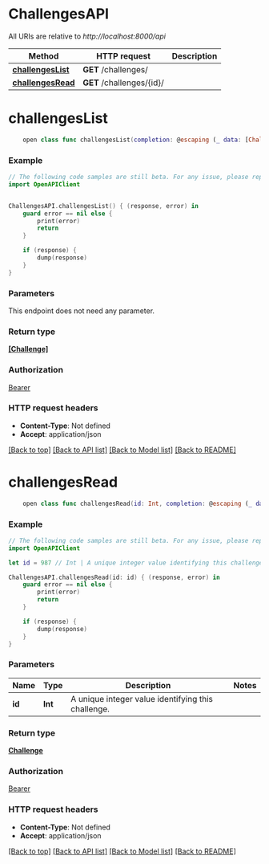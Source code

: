 # ChallengesAPI

All URIs are relative to *http://localhost:8000/api*

Method | HTTP request | Description
------------- | ------------- | -------------
[**challengesList**](ChallengesAPI.md#challengeslist) | **GET** /challenges/ | 
[**challengesRead**](ChallengesAPI.md#challengesread) | **GET** /challenges/{id}/ | 


# **challengesList**
```swift
    open class func challengesList(completion: @escaping (_ data: [Challenge]?, _ error: Error?) -> Void)
```



### Example 
```swift
// The following code samples are still beta. For any issue, please report via http://github.com/OpenAPITools/openapi-generator/issues/new
import OpenAPIClient


ChallengesAPI.challengesList() { (response, error) in
    guard error == nil else {
        print(error)
        return
    }

    if (response) {
        dump(response)
    }
}
```

### Parameters
This endpoint does not need any parameter.

### Return type

[**[Challenge]**](Challenge.md)

### Authorization

[Bearer](../README.md#Bearer)

### HTTP request headers

 - **Content-Type**: Not defined
 - **Accept**: application/json

[[Back to top]](#) [[Back to API list]](../README.md#documentation-for-api-endpoints) [[Back to Model list]](../README.md#documentation-for-models) [[Back to README]](../README.md)

# **challengesRead**
```swift
    open class func challengesRead(id: Int, completion: @escaping (_ data: Challenge?, _ error: Error?) -> Void)
```



### Example 
```swift
// The following code samples are still beta. For any issue, please report via http://github.com/OpenAPITools/openapi-generator/issues/new
import OpenAPIClient

let id = 987 // Int | A unique integer value identifying this challenge.

ChallengesAPI.challengesRead(id: id) { (response, error) in
    guard error == nil else {
        print(error)
        return
    }

    if (response) {
        dump(response)
    }
}
```

### Parameters

Name | Type | Description  | Notes
------------- | ------------- | ------------- | -------------
 **id** | **Int** | A unique integer value identifying this challenge. | 

### Return type

[**Challenge**](Challenge.md)

### Authorization

[Bearer](../README.md#Bearer)

### HTTP request headers

 - **Content-Type**: Not defined
 - **Accept**: application/json

[[Back to top]](#) [[Back to API list]](../README.md#documentation-for-api-endpoints) [[Back to Model list]](../README.md#documentation-for-models) [[Back to README]](../README.md)

